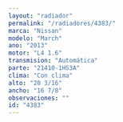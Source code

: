 ```yaml
---
layout: "radiador"
permalink: "/radiadores/4383/"
marca: "Nissan"
modelo: "March"
ano: "2013"
motor: "L4 1.6"
transmision: "Automática"
parte: "21410-1HS3A"
clima: "Con clima"
alto: "20 3/16"
ancho: "16 7/8"
observaciones: ""
id: "4383"
---
```


